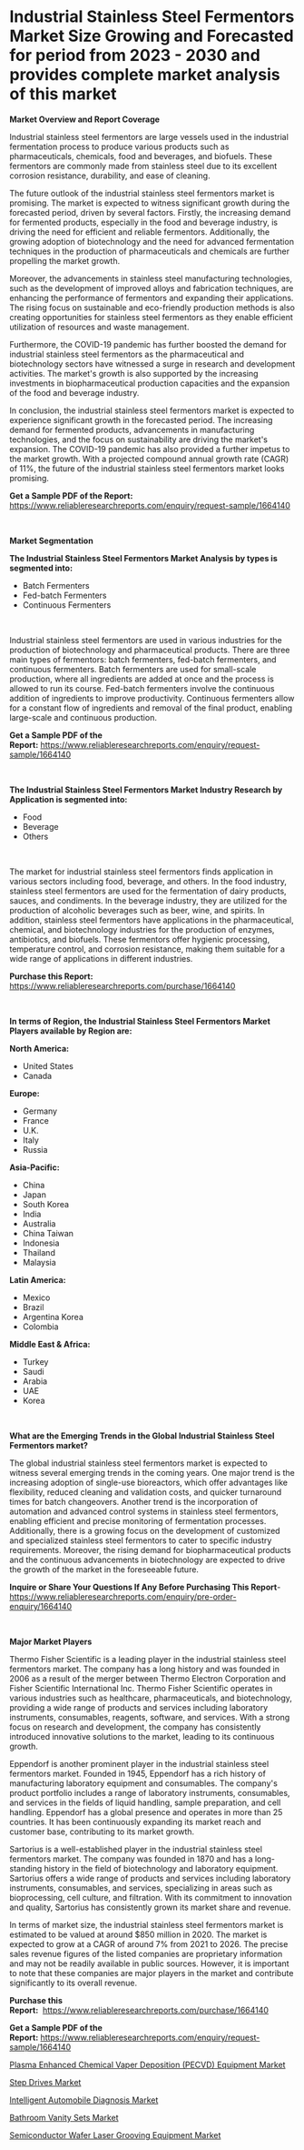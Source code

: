 <p><h1>Industrial Stainless Steel Fermentors Market Size Growing and Forecasted for period from 2023 - 2030 and provides complete market analysis of this market</h1></p><p><strong>Market Overview and Report Coverage</strong></p>
<p><p>Industrial stainless steel fermentors are large vessels used in the industrial fermentation process to produce various products such as pharmaceuticals, chemicals, food and beverages, and biofuels. These fermentors are commonly made from stainless steel due to its excellent corrosion resistance, durability, and ease of cleaning.</p><p>The future outlook of the industrial stainless steel fermentors market is promising. The market is expected to witness significant growth during the forecasted period, driven by several factors. Firstly, the increasing demand for fermented products, especially in the food and beverage industry, is driving the need for efficient and reliable fermentors. Additionally, the growing adoption of biotechnology and the need for advanced fermentation techniques in the production of pharmaceuticals and chemicals are further propelling the market growth.</p><p>Moreover, the advancements in stainless steel manufacturing technologies, such as the development of improved alloys and fabrication techniques, are enhancing the performance of fermentors and expanding their applications. The rising focus on sustainable and eco-friendly production methods is also creating opportunities for stainless steel fermentors as they enable efficient utilization of resources and waste management.</p><p>Furthermore, the COVID-19 pandemic has further boosted the demand for industrial stainless steel fermentors as the pharmaceutical and biotechnology sectors have witnessed a surge in research and development activities. The market's growth is also supported by the increasing investments in biopharmaceutical production capacities and the expansion of the food and beverage industry.</p><p>In conclusion, the industrial stainless steel fermentors market is expected to experience significant growth in the forecasted period. The increasing demand for fermented products, advancements in manufacturing technologies, and the focus on sustainability are driving the market's expansion. The COVID-19 pandemic has also provided a further impetus to the market growth. With a projected compound annual growth rate (CAGR) of 11%, the future of the industrial stainless steel fermentors market looks promising.</p></p>
<p><strong>Get a Sample PDF of the Report:</strong> <a href="https://www.reliableresearchreports.com/enquiry/request-sample/1664140">https://www.reliableresearchreports.com/enquiry/request-sample/1664140</a></p>
<p>&nbsp;</p>
<p><strong>Market Segmentation</strong></p>
<p><strong>The Industrial Stainless Steel Fermentors Market Analysis by types is segmented into:</strong></p>
<p><ul><li>Batch Fermenters</li><li>Fed-batch Fermenters</li><li>Continuous Fermenters</li></ul></p>
<p>&nbsp;</p>
<p><p>Industrial stainless steel fermentors are used in various industries for the production of biotechnology and pharmaceutical products. There are three main types of fermentors: batch fermenters, fed-batch fermenters, and continuous fermenters. Batch fermenters are used for small-scale production, where all ingredients are added at once and the process is allowed to run its course. Fed-batch fermenters involve the continuous addition of ingredients to improve productivity. Continuous fermenters allow for a constant flow of ingredients and removal of the final product, enabling large-scale and continuous production.</p></p>
<p><strong>Get a Sample PDF of the Report:</strong>&nbsp;<a href="https://www.reliableresearchreports.com/enquiry/request-sample/1664140">https://www.reliableresearchreports.com/enquiry/request-sample/1664140</a></p>
<p>&nbsp;</p>
<p><strong>The Industrial Stainless Steel Fermentors Market Industry Research by Application is segmented into:</strong></p>
<p><ul><li>Food</li><li>Beverage</li><li>Others</li></ul></p>
<p>&nbsp;</p>
<p><p>The market for industrial stainless steel fermentors finds application in various sectors including food, beverage, and others. In the food industry, stainless steel fermentors are used for the fermentation of dairy products, sauces, and condiments. In the beverage industry, they are utilized for the production of alcoholic beverages such as beer, wine, and spirits. In addition, stainless steel fermentors have applications in the pharmaceutical, chemical, and biotechnology industries for the production of enzymes, antibiotics, and biofuels. These fermentors offer hygienic processing, temperature control, and corrosion resistance, making them suitable for a wide range of applications in different industries.</p></p>
<p><strong>Purchase this Report:</strong>&nbsp; <a href="https://www.reliableresearchreports.com/purchase/1664140">https://www.reliableresearchreports.com/purchase/1664140</a></p>
<p>&nbsp;</p>
<p><strong>In terms of Region, the Industrial Stainless Steel Fermentors Market Players available by Region are:</strong></p>
<p>
    <p> <strong> North America: </strong>
        <ul>
            <li>United States</li>
            <li>Canada</li>
        </ul>
        </p> 
    <p> <strong> Europe: </strong>
        <ul>
            <li>Germany</li>
            <li>France</li>
            <li>U.K.</li>
            <li>Italy</li>
            <li>Russia</li>
        </ul>
        </p> 
    <p> <strong> Asia-Pacific: </strong>
        <ul>
            <li>China</li>
            <li>Japan</li>
            <li>South Korea</li>
            <li>India</li>
            <li>Australia</li>
            <li>China Taiwan</li>
            <li>Indonesia</li>
            <li>Thailand</li>
            <li>Malaysia</li>
        </ul>
        </p> 
    <p> <strong> Latin America: </strong>
        <ul>
            <li>Mexico</li>
            <li>Brazil</li>
            <li>Argentina Korea</li>
            <li>Colombia</li>
        </ul>
        </p> 
    <p> <strong> Middle East & Africa: </strong>
        <ul>
            <li>Turkey</li>
            <li>Saudi</li>
            <li>Arabia</li>
            <li>UAE</li>
            <li>Korea</li>
        </ul>
    </p>
    </p>
<p>&nbsp;</p>
<p><strong>What are the Emerging Trends in the Global Industrial Stainless Steel Fermentors market?</strong></p>
<p><p>The global industrial stainless steel fermentors market is expected to witness several emerging trends in the coming years. One major trend is the increasing adoption of single-use bioreactors, which offer advantages like flexibility, reduced cleaning and validation costs, and quicker turnaround times for batch changeovers. Another trend is the incorporation of automation and advanced control systems in stainless steel fermentors, enabling efficient and precise monitoring of fermentation processes. Additionally, there is a growing focus on the development of customized and specialized stainless steel fermentors to cater to specific industry requirements. Moreover, the rising demand for biopharmaceutical products and the continuous advancements in biotechnology are expected to drive the growth of the market in the foreseeable future.</p></p>
<p><strong>Inquire or Share Your Questions If Any Before Purchasing This Report</strong>- <a href="https://www.reliableresearchreports.com/enquiry/pre-order-enquiry/1664140">https://www.reliableresearchreports.com/enquiry/pre-order-enquiry/1664140</a></p>
<p>&nbsp;</p>
<p><strong>Major Market Players</strong></p>
<p><p>Thermo Fisher Scientific is a leading player in the industrial stainless steel fermentors market. The company has a long history and was founded in 2006 as a result of the merger between Thermo Electron Corporation and Fisher Scientific International Inc. Thermo Fisher Scientific operates in various industries such as healthcare, pharmaceuticals, and biotechnology, providing a wide range of products and services including laboratory instruments, consumables, reagents, software, and services. With a strong focus on research and development, the company has consistently introduced innovative solutions to the market, leading to its continuous growth.</p><p>Eppendorf is another prominent player in the industrial stainless steel fermentors market. Founded in 1945, Eppendorf has a rich history of manufacturing laboratory equipment and consumables. The company's product portfolio includes a range of laboratory instruments, consumables, and services in the fields of liquid handling, sample preparation, and cell handling. Eppendorf has a global presence and operates in more than 25 countries. It has been continuously expanding its market reach and customer base, contributing to its market growth.</p><p>Sartorius is a well-established player in the industrial stainless steel fermentors market. The company was founded in 1870 and has a long-standing history in the field of biotechnology and laboratory equipment. Sartorius offers a wide range of products and services including laboratory instruments, consumables, and services, specializing in areas such as bioprocessing, cell culture, and filtration. With its commitment to innovation and quality, Sartorius has consistently grown its market share and revenue.</p><p>In terms of market size, the industrial stainless steel fermentors market is estimated to be valued at around $850 million in 2020. The market is expected to grow at a CAGR of around 7% from 2021 to 2026. The precise sales revenue figures of the listed companies are proprietary information and may not be readily available in public sources. However, it is important to note that these companies are major players in the market and contribute significantly to its overall revenue.</p></p>
<p><strong>Purchase this Report:</strong>&nbsp;&nbsp;<a href="https://www.reliableresearchreports.com/purchase/1664140">https://www.reliableresearchreports.com/purchase/1664140</a></p>
<p></p>
<p><strong>Get a Sample PDF of the Report:</strong>&nbsp;<a href="https://www.reliableresearchreports.com/enquiry/request-sample/1664140">https://www.reliableresearchreports.com/enquiry/request-sample/1664140</a></p>
<p><p><a href="https://www.linkedin.com/pulse/plasma-enhanced-chemical-vaper-deposition-pecvd-equipment/">Plasma Enhanced Chemical Vaper Deposition (PECVD) Equipment Market</a></p><p><a href="https://medium.com/@beaublock2023/step-drives-market-size-growth-forecast-2023-2030-2b69046c9b26">Step Drives Market</a></p><p><a href="https://www.linkedin.com/pulse/decoding-intelligent-automobile-diagnosis-market-deep-dive/">Intelligent Automobile Diagnosis Market</a></p><p><a href="https://medium.com/@half.skull.am/bathroom-vanity-sets-market-size-growth-forecast-2023-2030-72d0f7d4f4b6">Bathroom Vanity Sets Market</a></p><p><a href="https://www.linkedin.com/pulse/semiconductor-wafer-laser-grooving-equipment-market-size/">Semiconductor Wafer Laser Grooving Equipment Market</a></p></p>